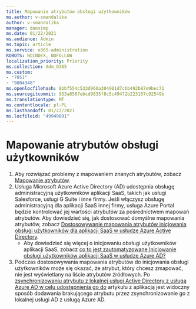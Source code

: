```yaml
---
title: Mapowanie atrybutów obsługi użytkowników
ms.author: v-smandalika
author: v-smandalika
manager: dansimp
ms.date: 01/22/2021
ms.audience: Admin
ms.topic: article
ms.service: o365-administration
ROBOTS: NOINDEX, NOFOLLOW
localization_priority: Priority
ms.collection: Adm_O365
ms.custom:
- "7851"
- "9004348"
ms.openlocfilehash: 8bbf554c533d960a304901d7cbb492b87e9bec71
ms.sourcegitcommit: 953a8567ebcd9835f8c5c49472b223107c92549b
ms.translationtype: MT
ms.contentlocale: pl-PL
ms.lasthandoff: 01/22/2021
ms.locfileid: "49949891"
---
```

# <a name="user-provisioning-attribute-mapping"></a>Mapowanie atrybutów obsługi użytkowników

1. Aby rozwiązać problemy z mapowaniem znanych atrybutów, zobacz [Mapowanie atrybutów](https://docs.microsoft.com/azure/active-directory/app-provisioning/known-issues#attribute-mappings). 
2. Usługa Microsoft Azure Active Directory (AD) udostępnia obsługę administracyjną użytkowników aplikacji SaaS, takich jak usługi Salesforce, usługi G Suite i inne firmy. Jeśli włączysz obsługę administracyjną dla aplikacji SaaS innej firmy, usługa Azure Portal będzie kontrolować jej wartości atrybutów za pośrednictwem mapowań atrybutów. Aby dowiedzieć się, jak dostosować domyślne mapowania atrybutów, zobacz [Dostosowywanie mapowania atrybutów inicjowania obsługi użytkowników dla aplikacji SaaS w usłudze Azure Active Directory](https://docs.microsoft.com/azure/active-directory/app-provisioning/customize-application-attributes).
    - Aby dowiedzieć się więcej o inicjowaniu obsługi użytkowników aplikacji SaaS, zobacz [co to jest zautomatyzowane Inicjowanie obsługi użytkowników aplikacji SaaS w usłudze Azure AD?](https://docs.microsoft.com/azure/active-directory/app-provisioning/user-provisioning) 
3. Podczas dostosowywania mapowania atrybutów do inicjowania obsługi użytkowników może się okazać, że atrybut, który chcesz zmapować, nie jest wyświetlany na liście atrybutów źródłowych. Po [zsynchronizowaniu atrybutu z lokalnej usługi Active Directory z usługą Azure AD w celu udostępnienia go do](https://docs.microsoft.com/azure/active-directory/app-provisioning/user-provisioning-sync-attributes-for-mapping) artykułu z aplikacją jest widoczny sposób dodawania brakującego atrybutu przez zsynchronizowanie go z lokalnej usługi AD z usługą Azure AD.
